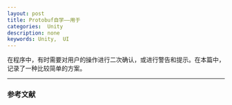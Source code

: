 ```yaml
---
layout: post
title: Protobuf自学——用于
categories:  Unity
description: none
keywords: Unity,  UI
---
```


在程序中，有时需要对用户的操作进行二次确认，或进行警告和提示。在本篇中，记录了一种比较简单的方案。

------

### 参考文献

